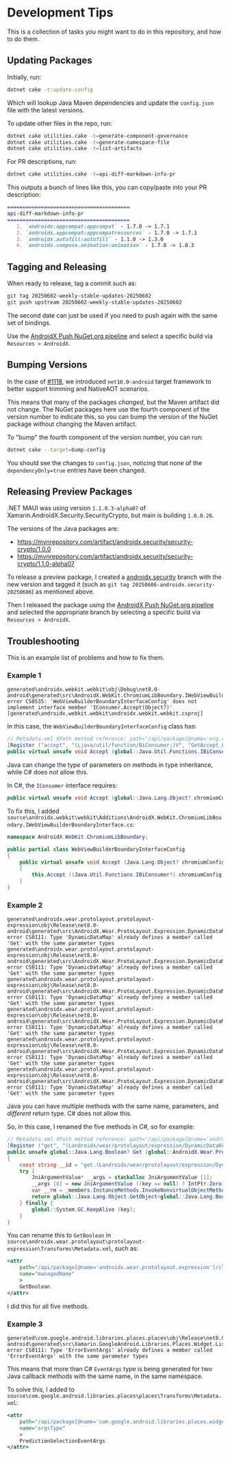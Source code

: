 # Development Tips

This is a collection of tasks you might want to do in this repository, and how to do them.

## Updating Packages

Initially, run:

```bash
dotnet cake -t:update-config
```

Which will lookup Java Maven dependencies and update the `config.json` file
with the latest versions.

To update other files in the repo, run:

```bash
dotnet cake utilities.cake -t=generate-component-governance
dotnet cake utilities.cake -t=generate-namespace-file
dotnet cake utilities.cake -t=list-artifacts
```

For PR descriptions, run:

```bash
dotnet cake utilities.cake -t=api-diff-markdown-info-pr
```

This outputs a bunch of lines like this, you can copy/paste into your PR description:

```md
========================================
api-diff-markdown-info-pr
========================================
   1. `androidx.appcompat:appcompat` - 1.7.0 -> 1.7.1
   2. `androidx.appcompat:appcompatresources` - 1.7.0 -> 1.7.1
   3. `androidx.autofill:autofill` - 1.1.0 -> 1.3.0
   4. `androidx.compose.animation:animation` - 1.7.8 -> 1.8.3
```

## Tagging and Releasing

When ready to release, tag a commit such as:

```bash
git tag 20250602-weekly-stable-updates-20250602
git push upstream 20250602-weekly-stable-updates-20250602
```

The second date can just be used if you need to push again with the
same set of bindings.

Use the [AndroidX Push NuGet.org pipeline][androidx-pipeline] and
select a specific build via `Resources > AndroidX`.

## Bumping Versions

In the case of [#1118][1118], we introduced `net10.0-android` target
framework to better support trimming and NativeAOT scenarios.

This means that many of the packages *changed*, but the Maven artifact
did not change. The NuGet packages here use the fourth component of
the version number to indicate this, so you can bump the version of
the NuGet package without changing the Maven artifact.

To "bump" the fourth component of the version number, you can run:

```bash
dotnet cake --target=bump-config
```

You should see the changes to `config.json`, noticing that none of the
`dependencyOnly=true` entries have been changed.

## Releasing Preview Packages

.NET MAUI was using version `1.1.0.3-alpha07` of
Xamarin.AndroidX.Security.SecurityCrypto, but main is building
`1.0.0.26`.

The versions of the Java packages are:

* https://mvnrepository.com/artifact/androidx.security/security-crypto/1.0.0
* https://mvnrepository.com/artifact/androidx.security/security-crypto/1.1.0-alpha07

To release a preview package, I created a [androidx.security][androidx.security]
branch with the new version and tagged it (such as `git tag
20250606-androidx.security-20250606`) as mentioned above.

Then I released the package using the [AndroidX Push NuGet.org
pipeline][androidx-pipeline] and selected the appropriate branch by
selecting a specific build via `Resources > AndroidX`.

## Troubleshooting

This is an example list of problems and how to fix them.

### Example 1

```log
generated\androidx.webkit.webkit\obj\Debug\net8.0-android\generated\src\AndroidX.WebKit.ChromiumLibBoundary.IWebViewBuilderBoundaryInterface.cs(202,89):
error CS0535: 'WebViewBuilderBoundaryInterfaceConfig' does not implement interface member 'IConsumer.Accept(Object?)'
[generated\androidx.webkit.webkit\androidx.webkit.webkit.csproj]
```

In this case, the `WebViewBuilderBoundaryInterfaceConfig` class has:

```csharp
// Metadata.xml XPath method reference: path="/api/package[@name='org.chromium.support_lib_boundary']/class[@name='WebViewBuilderBoundaryInterface.Config']/method[@name='accept' and count(parameter)=1 and parameter[1][@type='java.util.function.BiConsumer&lt;java.lang.Integer, java.lang.Object&gt;']]"
[Register ("accept", "(Ljava/util/function/BiConsumer;)V", "GetAccept_Ljava_util_function_BiConsumer_Handler")]
public virtual unsafe void Accept (global::Java.Util.Functions.IBiConsumer? chromiumConfig)
```

Java can change the type of parameters on methods in type inheritance, while C# does *not* allow this.

In C#, the `IConsumer` interface requires:

```csharp
public virtual unsafe void Accept (global::Java.Lang.Object? chromiumConfig)
```

To fix this, I added `source\androidx.webkit\webkit\Additions\AndroidX.WebKit.ChromiumLibBoundary.IWebViewBuilderBoundaryInterface.cs`:

```csharp
namespace AndroidX.WebKit.ChromiumLibBoundary;

public partial class WebViewBuilderBoundaryInterfaceConfig
{
    public virtual unsafe void Accept (Java.Lang.Object? chromiumConfig)
    {
        this.Accept ((Java.Util.Functions.IBiConsumer?) chromiumConfig);
    }
}
```

### Example 2

```log
generated\androidx.wear.protolayout.protolayout-expression\obj\Release\net8.0-android\generated\src\AndroidX.Wear.ProtoLayout.Expression.DynamicDataMap.cs(136,44): error CS0111: Type 'DynamicDataMap' already defines a member called 'Get' with the same parameter types
generated\androidx.wear.protolayout.protolayout-expression\obj\Release\net8.0-android\generated\src\AndroidX.Wear.ProtoLayout.Expression.DynamicDataMap.cs(151,42): error CS0111: Type 'DynamicDataMap' already defines a member called 'Get' with the same parameter types
generated\androidx.wear.protolayout.protolayout-expression\obj\Release\net8.0-android\generated\src\AndroidX.Wear.ProtoLayout.Expression.DynamicDataMap.cs(166,44): error CS0111: Type 'DynamicDataMap' already defines a member called 'Get' with the same parameter types
generated\androidx.wear.protolayout.protolayout-expression\obj\Release\net8.0-android\generated\src\AndroidX.Wear.ProtoLayout.Expression.DynamicDataMap.cs(181,25): error CS0111: Type 'DynamicDataMap' already defines a member called 'Get' with the same parameter types
generated\androidx.wear.protolayout.protolayout-expression\obj\Release\net8.0-android\generated\src\AndroidX.Wear.ProtoLayout.Expression.DynamicDataMap.cs(196,45): error CS0111: Type 'DynamicDataMap' already defines a member called 'Get' with the same parameter types
generated\androidx.wear.protolayout.protolayout-expression\obj\Release\net8.0-android\generated\src\AndroidX.Wear.ProtoLayout.Expression.DynamicDataMap.cs(211,44): error CS0111: Type 'DynamicDataMap' already defines a member called 'Get' with the same parameter types
```

Java you can have multiple methods with the same name, parameters, and *different* return type. C# does not allow this.

So, in this case, I renamed the five methods in C#, so for example:

```csharp
// Metadata.xml XPath method reference: path="/api/package[@name='androidx.wear.protolayout.expression']/class[@name='DynamicDataMap']/method[@name='get' and count(parameter)=1 and parameter[1][@type='androidx.wear.protolayout.expression.DynamicDataKey&lt;androidx.wear.protolayout.expression.DynamicBuilders.DynamicBool&gt;']]"
[Register ("get", "(Landroidx/wear/protolayout/expression/DynamicDataKey;)Ljava/lang/Boolean;", "")]
public unsafe global::Java.Lang.Boolean? Get (global::AndroidX.Wear.ProtoLayout.Expression.DynamicDataKey key)
{
    const string __id = "get.(Landroidx/wear/protolayout/expression/DynamicDataKey;)Ljava/lang/Boolean;";
    try {
        JniArgumentValue* __args = stackalloc JniArgumentValue [1];
        __args [0] = new JniArgumentValue ((key == null) ? IntPtr.Zero : ((global::Java.Lang.Object) key).Handle);
        var __rm = _members.InstanceMethods.InvokeNonvirtualObjectMethod (__id, this, __args);
        return global::Java.Lang.Object.GetObject<global::Java.Lang.Boolean> (__rm.Handle, JniHandleOwnership.TransferLocalRef);
    } finally {
        global::System.GC.KeepAlive (key);
    }
}
```

You can rename this to `GetBoolean` in `source\androidx.wear.protolayout\protolayout-expression\Transforms\Metadata.xml`, such as:

```xml
<attr
    path="/api/package[@name='androidx.wear.protolayout.expression']/class[@name='DynamicDataMap']/method[@name='get' and count(parameter)=1 and parameter[1][@type='androidx.wear.protolayout.expression.DynamicDataKey&lt;androidx.wear.protolayout.expression.DynamicBuilders.DynamicBool&gt;']]"
    name="managedName"
    >
    GetBoolean
</attr>
```

I did this for all five methods.

### Example 3

```log
generated\com.google.android.libraries.places.places\obj\Release\net8.0-android\generated\src\Xamarin.GoogleAndroid.Libraries.Places.Widget.Listener.IPredictionSelectionListener.cs(136,10): error CS0111: Type 'ErrorEventArgs' already defines a member called 'ErrorEventArgs' with the same parameter types
```

This means that more than C# `EventArgs` type is being generated for
two Java callback methods with the same name, in the same namespace.

To solve this, I added to `source\com.google.android.libraries.places\places\Transforms\Metadata.xml`:

```xml
<attr
    path="/api/package[@name='com.google.android.libraries.places.widget.listener']/interface[@name='PredictionSelectionListener']/method[@name='onError' and count(parameter)=1 and parameter[1][@type='com.google.android.gms.common.api.Status']]"
    name="argsType"
    >
    PredictionSelectionEventArgs
</attr>
```

[1118]: https://github.com/dotnet/android-libraries/pull/1118
[androidx.security]: https://github.com/dotnet/android-libraries/tree/androidx.security
[androidx-pipeline]: https://devdiv.visualstudio.com/DevDiv/_build?definitionId=25324